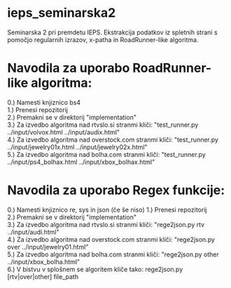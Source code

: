 # ieps_seminarska2
Seminarska 2 pri premdetu IEPS.
Ekstrakcija podatkov iz spletnih strani s pomočjo regularnih izrazov, x-patha in RoadRunner-like algoritma.


# Navodila za uporabo RoadRunner-like algoritma:
0.) Namesti knjiznico bs4  
1.) Prenesi repozitorij  
2.) Premakni se v direktorij "implementation"  
3.) Za izvedbo algoritma nad rtvslo.si stranmi kliči: "test_runner.py ../input/volvox.html ../input/audix.html"  
4.) Za izvedbo algoritma nad overstock.com stranmi kliči: "test_runner.py ../input/jewelry01x.html ../input/jewelry02x.html"  
5.) Za izvedbo algoritma nad bolha.com stranmi kliči: "test_runner.py ../input/ps4_bolhax.html ../input/xbox_bolhax.html"  


# Navodila za uporabo Regex funkcije:
0.) Namesti knjiznico re, sys in json (če še niso) 
1.) Prenesi repozitorij  
2.) Premakni se v direktorij "implementation"  
3.) Za izvedbo algoritma nad rtvslo.si stranmi kliči: "rege2json.py rtv ../input/audi.html"  
4.) Za izvedbo algoritma nad overstock.com stranmi kliči: "rege2json.py over ../input/jewelry01.html"  
5.) Za izvedbo algoritma nad bolha.com stranmi kliči: "rege2json.py other ../input/xbox_bolha.html"  
6.) V bistvu v splošnem se algoritem kliče tako: rege2json.py [rtv|over|other] file_path